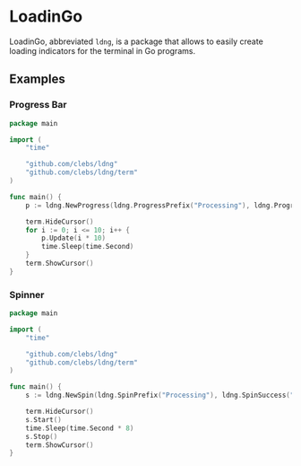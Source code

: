 # LoadinGo

LoadinGo, abbreviated `ldng`, is a package that allows to easily create loading indicators for the terminal in Go programs.

## Examples

### Progress Bar
```go
package main

import (
	"time"

	"github.com/clebs/ldng"
	"github.com/clebs/ldng/term"
)

func main() {
	p := ldng.NewProgress(ldng.ProgressPrefix("Processing"), ldng.ProgressSuccess("\nSuccess!!\n"))

	term.HideCursor()
	for i := 0; i <= 10; i++ {
		p.Update(i * 10)
		time.Sleep(time.Second)
	}
	term.ShowCursor()
}

```

### Spinner
```go
package main

import (
	"time"

	"github.com/clebs/ldng"
	"github.com/clebs/ldng/term"
)

func main() {
	s := ldng.NewSpin(ldng.SpinPrefix("Processing"), ldng.SpinSuccess("\nSuccess!!\n"))

	term.HideCursor()
	s.Start()
	time.Sleep(time.Second * 8)
	s.Stop()
	term.ShowCursor()
}
```